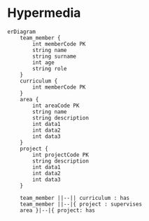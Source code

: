 # Hypermedia 

<!--
|o	o|	Zero or one
||	||	Exactly one
}o	o{	Zero or more (no upper limit)
}|	|{	One or more (no upper limit) 
-->
```mermaid
erDiagram 
    team_member {
        int memberCode PK
        string name
        string surname
        int age
        string role
    }
    curriculum {
        int memberCode PK
    }
    area {
        int areaCode PK
        string name
        string description
        int data1
        int data2
        int data3
    }
    project {
        int projectCode PK
        string description
        int data1
        int data2
        int data3
    }

    team_member ||--|| curriculum : has
    team_member ||--|{ project : supervises
    area }|--|{ project: has

```
